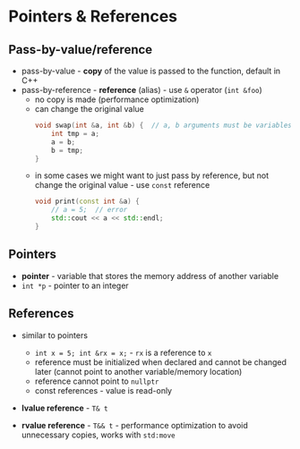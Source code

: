# Pointers & References

## Pass-by-value/reference

- pass-by-value - **copy** of the value is passed to the function, default in C++
- pass-by-reference - **reference** (alias) - use `&` operator (`int &foo`)
    - no copy is made (performance optimization)
    - can change the original value
      ```c++
      void swap(int &a, int &b) {  // a, b arguments must be variables, not literals
          int tmp = a;
          a = b;
          b = tmp;
      }
      ```
    - in some cases we might want to just pass by reference, but not change the original value - use `const` reference
      ```c++
      void print(const int &a) {
          // a = 5;  // error
          std::cout << a << std::endl;
      }
      ```

## Pointers

- **pointer** - variable that stores the memory address of another variable
- `int *p` - pointer to an integer

## References

- similar to pointers

    - `int x = 5; int &rx = x;` - `rx` is a reference to `x`
    - reference must be initialized when declared and cannot be changed later (cannot point to another variable/memory location)
    - reference cannot point to `nullptr`
    - const references - value is read-only

- **lvalue reference** - `T& t`
- **rvalue reference** - `T&& t` - performance optimization to avoid unnecessary copies, works with `std:move`